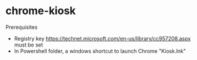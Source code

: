 # chrome-kiosk

Prerequisites

* Registry key https://technet.microsoft.com/en-us/library/cc957208.aspx must be set
* In Powershell folder, a windows shortcut to launch Chrome "Kiosk.lnk"

